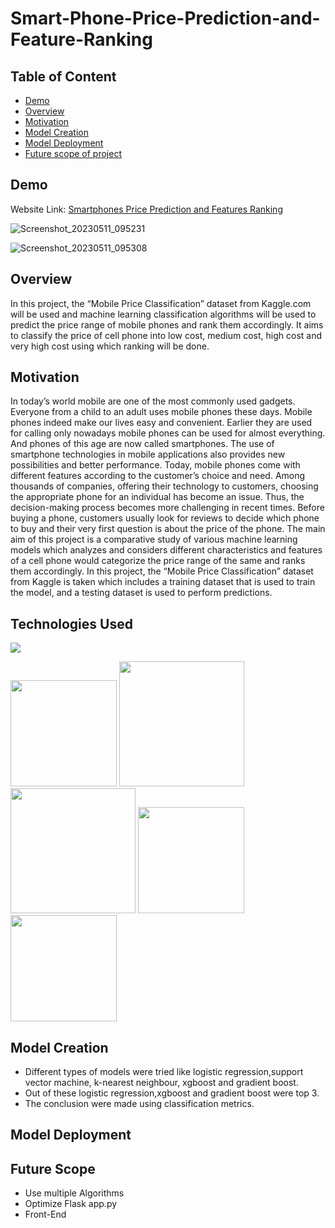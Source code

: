 # Smart-Phone-Price-Prediction-and-Feature-Ranking

## Table of Content
  * [Demo](#demo)
  * [Overview](#overview)
  * [Motivation](#motivation)
  * [Model Creation](#model-creation)
  * [Model Deployment](#model-deployment)
  * [Future scope of project](#future-scope)
  
## Demo

 Website Link: [Smartphones Price Prediction and Features Ranking ](https://hajara20.pythonanywhere.com/)
 
![Screenshot_20230511_095231](https://github.com/HajaraCM/Smart-Phone-Price-Prediction-and-Feature-Ranking/assets/117503246/8197a0b5-b82a-4d8e-b1b0-70b60ddd7e93)

![Screenshot_20230511_095308](https://github.com/HajaraCM/Smart-Phone-Price-Prediction-and-Feature-Ranking/assets/117503246/f391385d-3204-466e-9606-52bcd56e2003)

## Overview

In this project, the “Mobile Price Classification” dataset from Kaggle.com will be used and machine learning classification algorithms will be used to predict the price range of mobile phones and rank them accordingly. It aims to classify the price of cell phone into low cost, medium cost, high cost and very high cost using which ranking will be done. 

## Motivation

In today’s world mobile are one of the most commonly used gadgets. Everyone from a child to an adult uses mobile phones these days. Mobile phones indeed make our lives easy and convenient. Earlier they are used for calling only nowadays mobile phones can be used for almost everything. And phones of this age are now called smartphones. The use of smartphone technologies in mobile applications also provides new possibilities and better performance. Today, mobile phones come with different features according to the customer’s choice and need. Among thousands of companies, offering their technology to customers, choosing the appropriate phone for an individual has become an issue. Thus, the decision-making process becomes more challenging in recent times. Before buying a phone, customers usually look for reviews to decide which phone to buy and their very first question is about the price of the phone. The main aim of this project is a comparative study of various machine learning models which analyzes and considers different characteristics and features of a cell phone would categorize the price range of the same and ranks them accordingly. In this project, the “Mobile Price Classification” dataset from Kaggle is taken which includes a training dataset that is used to train the model, and a testing dataset is used to perform predictions.

## Technologies Used


![](https://forthebadge.com/images/badges/made-with-python.svg)

[<img target="_blank" src="https://flask.palletsprojects.com/en/1.1.x/_images/flask-logo.png" width=170>](https://flask.palletsprojects.com/en/1.1.x/) 
<img target="_blank" src="https://scikit-learn.org/stable/_static/scikit-learn-logo-small.png" width=200><img target="_blank" src="https://github.com/HajaraCM/Crop-Recommendation-System/assets/117503246/30ed18f5-1e65-4f23-854b-2d94ab81c880" width=200> <img target="_blank" src="https://github.com/HajaraCM/Crop-Recommendation-System/assets/117503246/fa4a18b7-6e4b-40a4-b6e9-3491bf2ac0aa" width=170> <img target="_blank" src="https://github.com/HajaraCM/Crop-Recommendation-System/assets/117503246/f7c82eeb-0819-4eb4-ad99-2ee6607b84ee" width=170>


## Model Creation

* Different types of models were tried like logistic regression,support vector machine, k-nearest neighbour, xgboost and gradient boost.
* Out of these logistic regression,xgboost and gradient boost were top 3.
* The conclusion were made using classification metrics.

## Model Deployment


## Future Scope

* Use multiple Algorithms
* Optimize Flask app.py
* Front-End 






